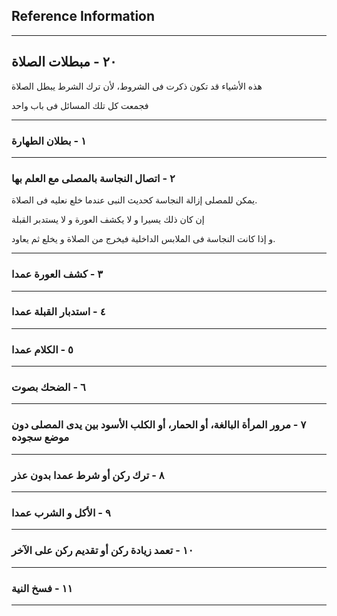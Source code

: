 ## Reference Information

---
## ٢٠ - مبطلات الصلاة

هذه الأشياء قد تكون ذكرت فى الشروط، لأن ترك الشرط يبطل الصلاة

فجمعت كل تلك المسائل فى باب واحد

---
### ١ - بطلان الطهارة

---
### ٢ - اتصال النجاسة بالمصلى مع العلم بها

يمكن للمصلى إزالة النجاسة كحديث النبى عندما خلع نعليه فى الصلاة.

إن كان ذلك يسيرا و لا يكشف العورة و لا يستدبر القبلة

و إذا كانت النجاسة فى الملابس الداخلية فيخرج من الصلاة و يخلع ثم يعاود.

---
### ٣ - كشف العورة عمدا

---
### ٤ - استدبار القبلة عمدا

---
### ٥ - الكلام عمدا

---
### ٦ - الضحك بصوت

---
### ٧ - مرور المرأة البالغة، أو الحمار، أو الكلب الأسود بين يدى المصلى دون موضع سجوده

---
### ٨ - ترك ركن أو شرط عمدا بدون عذر 

---
### ٩ - الأكل و الشرب عمدا

---
### ١٠ - تعمد زيادة ركن أو تقديم ركن على الآخر

---
### ١١ - فسخ النية

---
